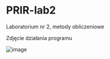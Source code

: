 # PRIR-lab2

Laboratorium nr 2, metody obliczeniowe

Zdjęcie działania programu

![image](https://user-images.githubusercontent.com/24593366/143931095-19c9b505-7930-495f-b213-3704a23fd916.png)

